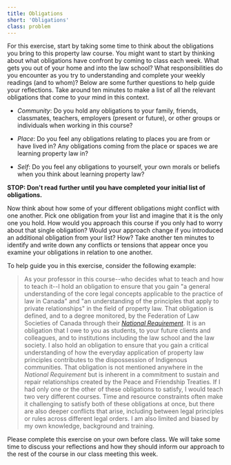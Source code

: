```yaml
---
title: Obligations
short: 'Obligations'
class: problem
---
```


For this exercise, start by taking some time to think about the obligations you bring to this property law course. You might want to start by thinking about what obligations have confront by coming to class each week. What gets you out of your home and into the law school? What responsibilities do you encounter as you try to understanding and complete your weekly readings (and to whom)? Below are some further questions to help guide your reflections. Take around ten minutes to make a list of all the relevant obligations that come to your mind in this context. 

- *Community*: Do you hold any obligations to your family, friends, classmates, teachers, employers (present or future), or other groups or individuals when working in this course? 

- *Place*: Do you feel any obligations relating to places you are from or have lived in? Any obligations coming from the place or spaces we are learning property law in?

- *Self*: Do you feel any obligations to yourself, your own morals or beliefs when you think about learning property law? 

**STOP: Don't read further until you have completed your initial list of obligations.**

Now think about how some of your different obligations might conflict with one another. Pick one obligation from your list and imagine that it is the only one you hold. How would you approach this course if you only had to worry about that single obligation? Would your approach change if you introduced an additional obligation from your list? How? Take another ten minutes to identify and write down any conflicts or tensions that appear once you examine your obligations in relation to one another. 

To help guide you in this exercise, consider the following example: 

> As your professor in this course--who decides what to teach and how to teach it--I hold an obligation to ensure that you gain "a general understanding of the core legal concepts applicable to the practice of law in Canada" and "an understanding of the principles that apply to private relationships" in the field of property law. That obligation is defined, and to a degree monitored, by the Federation of Law Societies of Canada through their *[National Requirement](https://flsc.ca/wp-content/uploads/2018/01/National-Requirement-Jan-2018-FIN.pdf)*. It is an obligation that I owe to you as students, to your future clients and colleagues, and to institutions including the law school and the law society. I also hold an obligation to ensure that you gain a critical understanding of how the everyday application of property law principles contributes to the dispossession of Indigenous communities. That obligation is not mentioned anywhere in the *National Requirement* but is inherent in a commitment to sustain and repair relationships created by the Peace and Friendship Treaties. If I had only one or the other of these obligations to satisfy, I would teach two very different courses. Time and resource constraints often make it challenging to satisfy both of these obligations at once, but there are also deeper conflicts that arise, including between legal principles or rules across different legal orders. I am also limited and biased by my own knowledge, background and training. 

Please complete this exercise on your own before class. We will take some time to discuss your reflections and how they should inform our approach to the rest of the course in our class meeting this week.